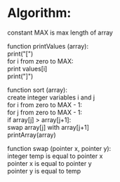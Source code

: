 # Algorithm:

constant MAX is max length of array

function printValues (array):\
 print("[")\
 for i from zero to MAX:\
    print values[i]\
 print("]")

function sort (array):\
 create integer variables i and j\
 for i from zero to MAX - 1:\
    for j from zero to MAX - 1:\
        if array[j] > array[j+1]:\
            swap array[j] with array[j+1]\
            printArray(array)

function swap (pointer x, pointer y):\
 integer temp is equal to pointer x\
 pointer x is equal to pointer y\
 pointer y is equal to temp

